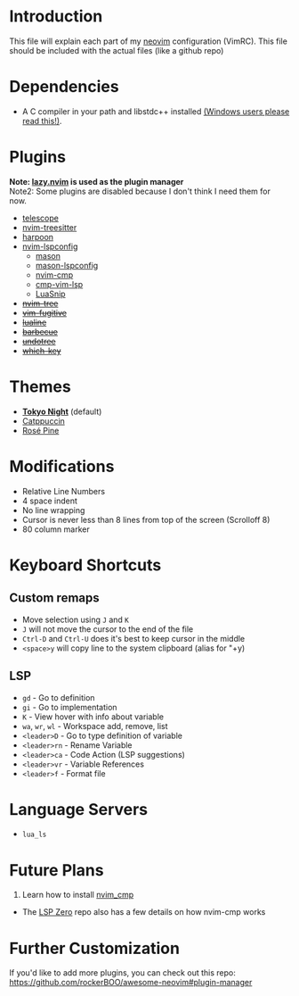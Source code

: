 # Introduction
This file will explain each part of my [neovim](https://github.com/neovim/neovim) configuration (VimRC). This file should be included with the actual files (like a github repo)

# Dependencies
+ A C compiler in your path and libstdc++ installed [(Windows users please read this!)](https://github.com/nvim-treesitter/nvim-treesitter/wiki/Windows-support).

# Plugins
**Note: [lazy.nvim](https://github.com/folke/lazy.nvim) is used as the plugin manager**<br>
Note2: Some plugins are disabled because I don't think I need them for now.
+ [telescope](https://github.com/nvim-telescope/telescope.nvim)
+ [nvim-treesitter](https://github.com/nvim-treesitter/nvim-treesitter)
+ [harpoon](https://github.com/ThePrimeagen/harpoon/tree/harpoon2)
+ [nvim-lspconfig](https://github.com/neovim/nvim-lspconfig)
    - [mason](https://github.com/williamboman/mason.nvim)
    - [mason-lspconfig](https://github.com/williamboman/mason-lspconfig.nvim)
    - [nvim-cmp](https://github.com/hrsh7th/nvim-cmp)
    - [cmp-vim-lsp](https://github.com/hrsh7th/cmp-nvim-lsp)
    - [LuaSnip](https://github.com/L3MON4D3/LuaSnip)
+ ~~[nvim-tree](https://github.com/nvim-tree/nvim-tree.lua)~~
+ ~~[vim-fugitive](https://github.com/tpope/vim-fugitive)~~
+ ~~[lualine](https://github.com/nvim-lualine/lualine.nvim)~~
+ ~~[barbecue](https://github.com/utilyre/barbecue.nvim)~~
+ ~~[undotree](https://github.com/mbbill/undotree)~~
+ ~~[which-key](https://github.com/folke/which-key.nvim)~~

# Themes
+ **[Tokyo Night](https://github.com/folke/tokyonight.nvim)** (default)
+ [Catppuccin](https://github.com/catppuccin/nvim)
+ [Rosé Pine](https://github.com/rose-pine/neovim)

# Modifications
+ Relative Line Numbers
+ 4 space indent
+ No line wrapping
+ Cursor is never less than 8 lines from top of the screen (Scrolloff 8)
+ 80 column marker

# Keyboard Shortcuts
## Custom remaps
+ Move selection using `J` and `K`
+ `J` will not move the cursor to the end of the file
+ `Ctrl-D` and `Ctrl-U` does it's best to keep cursor in the middle
+ `<space>y` will copy line to the system clipboard (alias for "+y)
## LSP
+ `gd` - Go to definition
+ `gi` - Go to implementation
+ `K` - View hover with info about variable
+ `wa`, `wr`, `wl` - Workspace add, remove, list
+ `<leader>D` - Go to type definition of variable
+ `<leader>rn` - Rename Variable
+ `<leader>ca` - Code Action (LSP suggestions)
+ `<leader>vr` - Variable References
+ `<leader>f` - Format file

# Language Servers
+ `lua_ls`

# Future Plans
1. Learn how to install [nvim_cmp](https://github.com/hrsh7th/nvim-cmp)
  - The [LSP Zero](https://github.com/VonHeikemen/lsp-zero.nvim) repo also has a few details on how nvim-cmp works

# Further Customization
If you'd like to add more plugins, you can check out this repo: <br>
https://github.com/rockerBOO/awesome-neovim#plugin-manager
